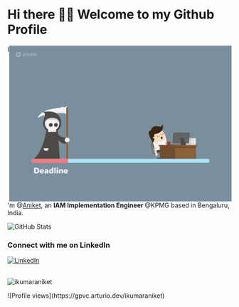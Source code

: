 <h1>Hi there 👋🏻 Welcome to my Github  Profile </h1>
<img align="right" src="https://github.com/ikumaraniket/ikumaraniket/blob/main/developer.gif" alt="Hello Devs" width="500" height="350"/> 
<p>I'm @<a href="https://bio.link/ikumaraniket">Aniket</a>, an <b>IAM Implementation Engineer </b> @KPMG based in Bengaluru, India.
<br/>
<p align="left">
<img alt = "GitHub Stats" src="https://github-readme-stats.vercel.app/api?username=ikumaraniket&show_icons=true&hide=issues&icon_color=000000&hide_border=true&title_color=5391FE&text_color=555">
<br>

<h3>Connect with me on LinkedIn</h3>
<a href="https://www.linkedin.com/in/ikumaraniket" target="_blank"><img alt="LinkedIn" src="https://img.shields.io/badge/linkedin-%230077B5.svg?&style=flat&logo=linkedin&logoColor=white" /></a>
<br/><br/>
<p align="left"> <img src="https://komarev.com/ghpvc/?username=ikumaraniket" alt="ikumaraniket" /> </p>
![Profile views](https://gpvc.arturio.dev/ikumaraniket)  



